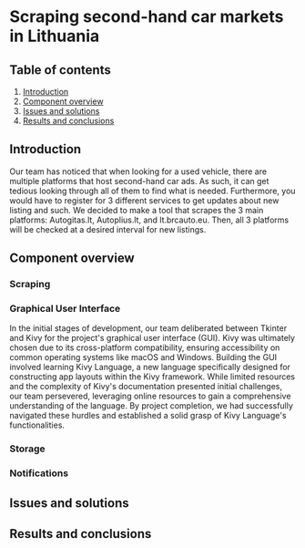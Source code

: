 # Scraping second-hand car markets in Lithuania

## Table of contents
1. [Introduction](#Introduction)
2. [Component overview](#Component-overview)
3. [Issues and solutions](issues-and-solutions)
4. [Results and conclusions](#results-and-conclusions)


## Introduction

Our team has noticed that when looking for a used vehicle, there are multiple platforms that host second-hand car ads. 
As such, it can get tedious looking through all of them to find what is needed. Furthermore, you would have to register for 3 different services
to get updates about new listing and such. 
We decided to make a tool that scrapes the 3 main platforms: Autogitas.lt, Autoplius.lt, and lt.brcauto.eu.
Then, all 3 platforms will be checked at a desired interval for new listings. 


## Component overview 

### Scraping


### Graphical User Interface
In the initial stages of development, our team deliberated between Tkinter and Kivy for the project's graphical user interface (GUI). Kivy was ultimately chosen due to its cross-platform compatibility, ensuring accessibility on common operating systems like macOS and Windows. Building the GUI involved learning Kivy Language, a new language specifically designed for constructing app layouts within the Kivy framework.  While limited resources and the complexity of Kivy's documentation presented initial challenges, our team persevered, leveraging online resources to gain a comprehensive understanding of the language. By project completion, we had successfully navigated these hurdles and established a solid grasp of Kivy Language's functionalities.

### Storage


### Notifications



## Issues and solutions

## Results and conclusions
